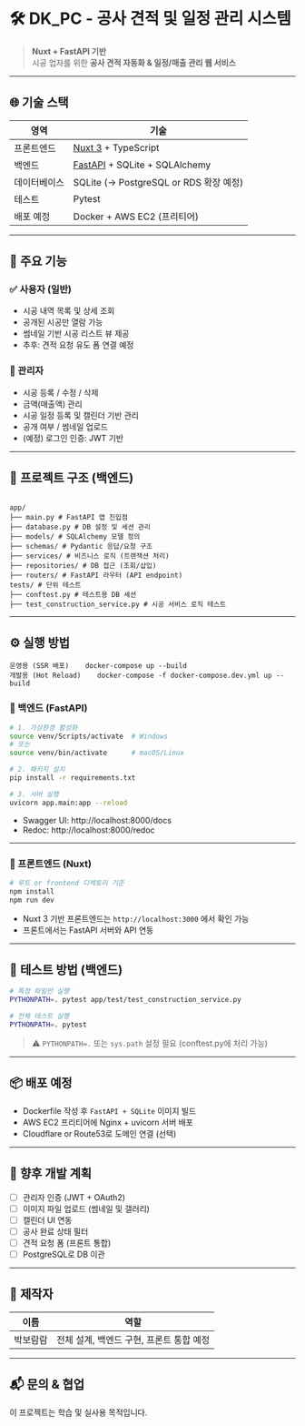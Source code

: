 # 🛠️ DK_PC - 공사 견적 및 일정 관리 시스템

> **Nuxt + FastAPI 기반**  
> 시공 업자를 위한 **공사 견적 자동화 & 일정/매출 관리 웹 서비스**

---

## 🌐 기술 스택

| 영역         | 기술                                                           |
| ------------ | -------------------------------------------------------------- |
| 프론트엔드   | [Nuxt 3](https://nuxt.com/) + TypeScript                       |
| 백엔드       | [FastAPI](https://fastapi.tiangolo.com/) + SQLite + SQLAlchemy |
| 데이터베이스 | SQLite (→ PostgreSQL or RDS 확장 예정)                         |
| 테스트       | Pytest                                                         |
| 배포 예정    | Docker + AWS EC2 (프리티어)                                    |

---

## 📌 주요 기능

### ✅ 사용자 (일반)

- 시공 내역 목록 및 상세 조회
- 공개된 시공만 열람 가능
- 썸네일 기반 시공 리스트 뷰 제공
- 추후: 견적 요청 유도 폼 연결 예정

### 🔐 관리자

- 시공 등록 / 수정 / 삭제
- 금액(매출액) 관리
- 시공 일정 등록 및 캘린더 기반 관리
- 공개 여부 / 썸네일 업로드
- (예정) 로그인 인증: JWT 기반

---

## 📁 프로젝트 구조 (백엔드)

```

app/
├── main.py # FastAPI 앱 진입점
├── database.py # DB 설정 및 세션 관리
├── models/ # SQLAlchemy 모델 정의
├── schemas/ # Pydantic 응답/요청 구조
├── services/ # 비즈니스 로직 (트랜잭션 처리)
├── repositories/ # DB 접근 (조회/삽입)
├── routers/ # FastAPI 라우터 (API endpoint)
tests/ # 단위 테스트
├── conftest.py # 테스트용 DB 세션
├── test_construction_service.py # 시공 서비스 로직 테스트

```

---

## ⚙️ 실행 방법

```
운영용 (SSR 배포)	docker-compose up --build
개발용 (Hot Reload)	docker-compose -f docker-compose.dev.yml up --build
```

### 🔹 백엔드 (FastAPI)

```bash
# 1. 가상환경 활성화
source venv/Scripts/activate  # Windows
# 또는
source venv/bin/activate      # macOS/Linux

# 2. 패키지 설치
pip install -r requirements.txt

# 3. 서버 실행
uvicorn app.main:app --reload
```

- Swagger UI: http://localhost:8000/docs
- Redoc: http://localhost:8000/redoc

---

### 🔹 프론트엔드 (Nuxt)

```bash
# 루트 or frontend 디렉토리 기준
npm install
npm run dev
```

- Nuxt 3 기반 프론트엔드는 `http://localhost:3000` 에서 확인 가능
- 프론트에서는 FastAPI 서버와 API 연동

---

## 🧪 테스트 방법 (백엔드)

```bash
# 특정 파일만 실행
PYTHONPATH=. pytest app/test/test_construction_service.py

# 전체 테스트 실행
PYTHONPATH=. pytest
```

> ⚠️ `PYTHONPATH=.` 또는 `sys.path` 설정 필요 (conftest.py에 처리 가능)

---

## 📦 배포 예정

- Dockerfile 작성 후 `FastAPI + SQLite` 이미지 빌드
- AWS EC2 프리티어에 Nginx + uvicorn 서버 배포
- Cloudflare or Route53로 도메인 연결 (선택)

---

## 📝 향후 개발 계획

- [ ] 관리자 인증 (JWT + OAuth2)
- [ ] 이미지 파일 업로드 (썸네일 및 갤러리)
- [ ] 캘린더 UI 연동
- [ ] 공사 완료 상태 필터
- [ ] 견적 요청 폼 (프론트 통합)
- [ ] PostgreSQL로 DB 이관

---

## 🙌 제작자

| 이름     | 역할                                     |
| -------- | ---------------------------------------- |
| 박보람람 | 전체 설계, 백엔드 구현, 프론트 통합 예정 |

---

## 📬 문의 & 협업

이 프로젝트는 학습 및 실사용 목적입니다.
